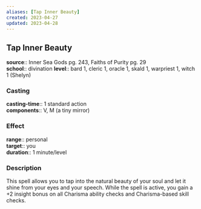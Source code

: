 ```yaml
---
aliases: [Tap Inner Beauty]
created: 2023-04-27
updated: 2023-04-28
---
```


## Tap Inner Beauty

**source**:: Inner Sea Gods pg. 243, Faiths of Purity pg. 29  
**school**:: divination
**level**:: bard 1, cleric 1, oracle 1, skald 1, warpriest 1, witch 1 (Shelyn)

### Casting

**casting-time**:: 1 standard action  
**components**:: V, M (a tiny mirror)

### Effect

**range**:: personal  
**target**:: you  
**duration**:: 1 minute/level

### Description

This spell allows you to tap into the natural beauty of your soul and let it shine from your eyes and your speech. While the spell is active, you gain a +2 insight bonus on all Charisma ability checks and Charisma-based skill checks.
